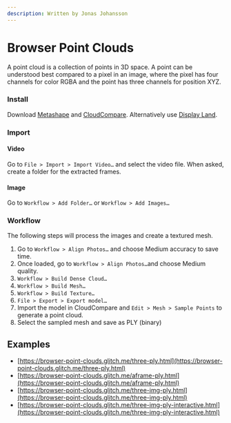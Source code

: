 ```yaml
---
description: Written by Jonas Johansson
---
```


# Browser Point Clouds

A point cloud is a collection of points in 3D space. A point can be understood best compared to a pixel in an image, where the pixel has four channels for color RGBA and the point has three channels for position XYZ.

### Install

Download [Metashape](https://www.agisoft.com/) and [CloudCompare](https://cloudcompare.org/). Alternatively use [Display Land](https://apps.apple.com/us/app/display-land-3d-model-scanner/id1436223202).

### Import

#### Video

Go to `File > Import > Import Video…` and select the video file. When asked, create a folder for the extracted frames.

#### Image

Go to `Workflow > Add Folder…` or `Workflow > Add Images…`

### Workflow

The following steps will process the images and create a textured mesh.

1. Go to `Workflow > Align Photos…` and choose Medium accuracy to save time.
2. Once loaded, go to `Workflow > Align Photos…`and choose Medium quality.
3. `Workflow > Build Dense Cloud…`
4. `Workflow > Build Mesh…`
5. `Workflow > Build Texture…`
6. `File > Export > Export model…`
7. Import the model in CloudCompare and `Edit > Mesh > Sample Points` to generate a point cloud.
8. Select the sampled mesh and save as PLY \(binary\)

## Examples

* [https://browser-point-clouds.glitch.me/three-ply.html](https://browser-point-clouds.glitch.me/three-ply.html)
* [https://browser-point-clouds.glitch.me/aframe-ply.html](https://browser-point-clouds.glitch.me/aframe-ply.html)
* [https://browser-point-clouds.glitch.me/three-img-ply.html](https://browser-point-clouds.glitch.me/three-img-ply.html)
* [https://browser-point-clouds.glitch.me/three-img-ply-interactive.html](https://browser-point-clouds.glitch.me/three-img-ply-interactive.html)

